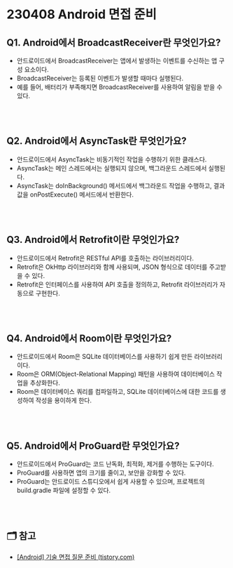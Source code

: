 # 230408 Android 면접 준비

## Q1. Android에서 BroadcastReceiver란 무엇인가요?
- 안드로이드에서 BroadcastReceiver는 앱에서 발생하는 이벤트를 수신하는 앱 구성 요소이다.
- BroadcastReceiver는 등록된 이벤트가 발생할 때마다 실행된다.
- 예를 들어, 배터리가 부족해지면 BroadcastReceiver를 사용하여 알림을 받을 수 있다.

<br/>
<br/>

## Q2. Android에서 AsyncTask란 무엇인가요?
- 안드로이드에서 AsyncTask는 비동기적인 작업을 수행하기 위한 클래스다.
- AsyncTask는 메인 스레드에서는 실행되지 않으며, 백그라운드 스레드에서 실행된다.
- AsyncTask는 doInBackground() 메서드에서 백그라운드 작업을 수행하고, 결과 값을 onPostExecute() 메서드에서 반환한다.

<br/>
<br/>

## Q3. Android에서 Retrofit이란 무엇인가요?
- 안드로이드에서 Retrofit은 RESTful API를 호출하는 라이브러리이다.
- Retrofit은 OkHttp 라이브러리와 함께 사용되며, JSON 형식으로 데이터를 주고받을 수 있다.
- Retrofit은 인터페이스를 사용하여 API 호출을 정의하고, Retrofit 라이브러리가 자동으로 구현한다.

<br/>
<br/>

## Q4. Android에서 Room이란 무엇인가요?
- 안드로이드에서 Room은 SQLite 데이터베이스를 사용하기 쉽게 만든 라이브러리이다.
- Room은 ORM(Object-Relational Mapping) 패턴을 사용하여 데이터베이스 작업을 추상화한다.
- Room은 데이터베이스 쿼리를 컴파일하고, SQLite 데이터베이스에 대한 코드를 생성하여 작성을 용이하게 한다.

<br/>
<br/>

## Q5. Android에서 ProGuard란 무엇인가요?
- 안드로이드에서 ProGuard는 코드 난독화, 최적화, 제거를 수행하는 도구이다.
- ProGuard를 사용하면 앱의 크기를 줄이고, 보안을 강화할 수 있다.
- ProGuard는 안드로이드 스튜디오에서 쉽게 사용할 수 있으며, 프로젝트의 build.gradle 파일에 설정할 수 있다.

<br/>
<br/>

## 🗂 참고
- [[Android] 기술 면접 질문 준비 (tistory.com)](https://blacktrees.tistory.com/entry/Android-%EA%B8%B0%EC%88%A0-%EB%A9%B4%EC%A0%91-%EC%A7%88%EB%AC%B8-%EC%A4%80%EB%B9%84)
